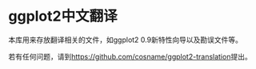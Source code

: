 # ggplot2中文翻译

本库用来存放翻译相关的文件，如ggplot2 0.9新特性向导以及勘误文件等。

若有任何问题，请到<https://github.com/cosname/ggplot2-translation>提出。

